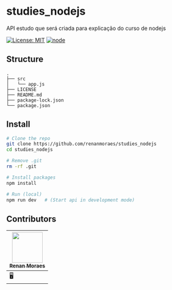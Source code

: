 # studies_nodejs
API estudo que será criada para explicação do curso de nodejs

[![License: MIT](https://img.shields.io/badge/License-MIT-yellow.svg?style=flat-square)](LICENSE)
[![node](https://img.shields.io/badge/NodeJS-green.svg?style=flat-square)]()

## Structure
```
.
├── src
│   └── app.js
├── LICENSE
├── README.md
├── package-lock.json
└── package.json
```

 ## Install
  ```sh
  # Clone the repo
  git clone https://github.com/renanmoraes/studies_nodejs
  cd studies_nodejs
  
  # Remove .git
  rm -rf .git
  
  # Install packages
  npm install
  
  # Run (local)
  npm run dev   # (Start api in development mode)

  ```
  
  ## Contributors
|[<img src="https://avatars2.githubusercontent.com/u/12611706?v=4" width="80px;"/><br><sub><b>Renan Moraes</b></sub>](https://github.com/renanmoraes/) |
|---|
| 🖥|
